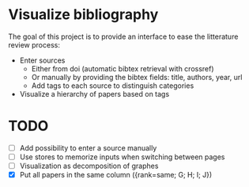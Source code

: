 # Visualize bibliography

The goal of this project is to provide an interface to ease the litterature review process:
- Enter sources
  - Either from doi (automatic bibtex retrieval with crossref)
  - Or manually by providing the bibtex fields: title, authors, year, url
  - Add tags to each source to distinguish categories
- Visualize a hierarchy of papers based on tags

# TODO
- [ ] Add possibility to enter a source manually
- [ ] Use stores to memorize inputs when switching between pages
- [ ] Visualization as decomposition of graphes
- [x] Put all papers in the same column ({rank=same; G; H; I; J})